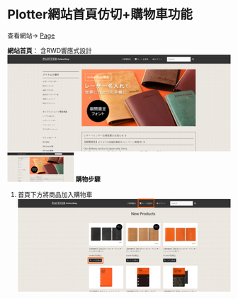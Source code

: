 # Plotter網站首頁仿切+購物車功能
 
查看網站→ [Page](https://sanaaa1017.github.io/plotter-shopping-cart/)

**網站首頁**：
含RWD響應式設計
 ![首頁](web-images/home.png)
<img src="web-images/home.png" width="150" alt="首頁" />
**購物步驟**
1. 首頁下方將商品加入購物車
 ![首頁](web-images/home-product.png)
